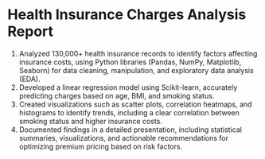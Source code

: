 # Health Insurance Charges Analysis Report
1) Analyzed 130,000+ health insurance records to identify factors affecting insurance costs, using Python libraries (Pandas, NumPy, Matplotlib, Seaborn) for data cleaning, manipulation, and exploratory data analysis (EDA).
2) Developed a linear regression model using Scikit-learn, accurately predicting charges based on age, BMI, and smoking status.
3) Created visualizations such as scatter plots, correlation heatmaps, and histograms to identify trends, including a clear correlation between smoking status and higher insurance costs.
4) Documented findings in a detailed presentation, including statistical summaries, visualizations, and actionable recommendations for optimizing premium pricing based on risk factors.
